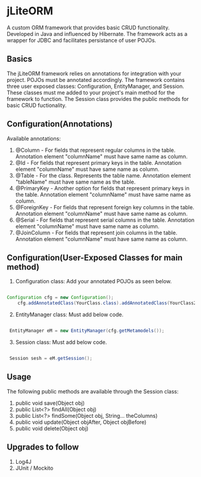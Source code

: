 # jLiteORM

A custom ORM framework that provides basic CRUD functionality. Developed in Java and influenced by Hibernate.
The framework acts as a wrapper for JDBC and facilitates persistance of user POJOs. 

## Basics 

The jLiteORM framework relies on annotations for integration with your project. POJOs must be annotated 
accordingly.  The framework contains three user exposed classes: Configuration, EntityManager, and Session. 
These classes must me added to your project's main method for the framework to function. The Session class
provides the public methods for basic CRUD fuctionality. 

## Configuration(Annotations) 

Available annotations:
1. @Column - For fields that represent regular columns in the table. Annotation element "columnName" must have same name as column. 
2. @Id - For fields that represent primary keys in the table. Annotation element "columnName" must have same name as column.
3. @Table - For the class. Represents the table name. Annotation element "tableName" must have same name as the table.
4. @PrimaryKey - Another option for fields that represent primary keys in the table. Annotation element "columnName" must have same name as column.
5. @ForeignKey - For fields that represent foreign key columns in the table. Annotation element "columnName" must have same name as column.
6. @Serial - For fields that represent serial columns in the table. Annotation element "columnName" must have same name as column.
7. @JoinColumn - For fields that represent join columns in the table. Annotation element "columnName" must have same name as column.

## Configuration(User-Exposed Classes for main method) 

1. Configuration class: Add your annotated POJOs as seen below.

```Java

Configuration cfg = new Configuration();
    cfg.addAnnotatedClass(YourClass.class).addAnnotatedClass(YourClass2.class);

```
2. EntityManager class: Must add below code.

```Java

 EntityManager eM = new EntityManager(cfg.getMetamodels());

```
3. Session class: Must add below code.

```Java

 Session sesh = eM.getSession();

```
## Usage 

The following public methods are available through the Session class:

1. public void save(Object obj)
2. public List<?> findAll(Object obj)
3. public List<?> findSome(Object obj, String... theColumns)
4. public void update(Object objAfter, Object objBefore)
5. public void delete(Object obj)

## Upgrades to follow

1. Log4J
2. JUnit / Mockito












